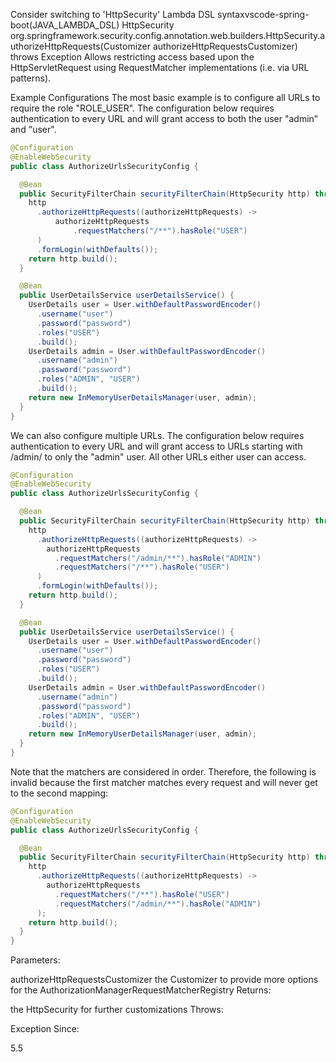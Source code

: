 Consider switching to 'HttpSecurity' Lambda DSL syntaxvscode-spring-boot(JAVA_LAMBDA_DSL)
HttpSecurity org.springframework.security.config.annotation.web.builders.HttpSecurity.authorizeHttpRequests(Customizer<AuthorizationManagerRequestMatcherRegistry> authorizeHttpRequestsCustomizer) throws Exception
Allows restricting access based upon the HttpServletRequest using RequestMatcher implementations (i.e. via URL patterns).

Example Configurations
The most basic example is to configure all URLs to require the role "ROLE_USER". The configuration below requires authentication to every URL and will grant access to both the user "admin" and "user".

```java
@Configuration
@EnableWebSecurity
public class AuthorizeUrlsSecurityConfig {

  @Bean
  public SecurityFilterChain securityFilterChain(HttpSecurity http) throws Exception {
    http
      .authorizeHttpRequests((authorizeHttpRequests) ->
          authorizeHttpRequests
              .requestMatchers("/**").hasRole("USER")
      )
      .formLogin(withDefaults());
    return http.build();
  }

  @Bean
  public UserDetailsService userDetailsService() {
    UserDetails user = User.withDefaultPasswordEncoder()
      .username("user")
      .password("password")
      .roles("USER")
      .build();
    UserDetails admin = User.withDefaultPasswordEncoder()
      .username("admin")
      .password("password")
      .roles("ADMIN", "USER")
      .build();
    return new InMemoryUserDetailsManager(user, admin);
  }
}

```

We can also configure multiple URLs. The configuration below requires authentication to every URL and will grant access to URLs starting with /admin/ to only the "admin" user. All other URLs either user can access.

```java
@Configuration
@EnableWebSecurity
public class AuthorizeUrlsSecurityConfig {

  @Bean
  public SecurityFilterChain securityFilterChain(HttpSecurity http) throws Exception {
    http
      .authorizeHttpRequests((authorizeHttpRequests) ->
        authorizeHttpRequests
          .requestMatchers("/admin/**").hasRole("ADMIN")
          .requestMatchers("/**").hasRole("USER")
      )
      .formLogin(withDefaults());
    return http.build();
  }

  @Bean
  public UserDetailsService userDetailsService() {
    UserDetails user = User.withDefaultPasswordEncoder()
      .username("user")
      .password("password")
      .roles("USER")
      .build();
    UserDetails admin = User.withDefaultPasswordEncoder()
      .username("admin")
      .password("password")
      .roles("ADMIN", "USER")
      .build();
    return new InMemoryUserDetailsManager(user, admin);
  }
}

```

Note that the matchers are considered in order. Therefore, the following is invalid because the first matcher matches every request and will never get to the second mapping:

```java
@Configuration
@EnableWebSecurity
public class AuthorizeUrlsSecurityConfig {

  @Bean
  public SecurityFilterChain securityFilterChain(HttpSecurity http) throws Exception {
    http
      .authorizeHttpRequests((authorizeHttpRequests) ->
        authorizeHttpRequests
          .requestMatchers("/**").hasRole("USER")
          .requestMatchers("/admin/**").hasRole("ADMIN")
      );
    return http.build();
  }
}

```

Parameters:

authorizeHttpRequestsCustomizer the Customizer to provide more options for the AuthorizationManagerRequestMatcherRegistry
Returns:

the HttpSecurity for further customizations
Throws:

Exception
Since:

5.5
